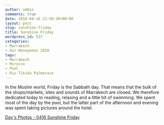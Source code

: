 ```yaml
---
author: admin
comments: true
date: 2010-04-16 21:50:20+00:00
layout: post
slug: sunshine-friday
title: Sunshine Friday
wordpress_id: 537
categories:
- Marrakech
- Our Honeymoon 2010
tags:
- Marrakech
- Morocco
- Pool
- Riu Tikida Palmeraie
---
```


In the Muslim world, Friday is the Sabbath day. That means that the bulk of the shops/markets, sites and sounds of Marrakech are closed. We therefore dedicated today to reading, relaxing and a little bit of swimming. We spent most of the day by the pool, but the latter part of the afternoon and evening was spent taking pictures around the hotel.


[Day's Photos - 0416 Sunshine Friday](http://photos.perry-online.me.uk/travel/2010/0412-0419-our-honeymoon/0416-sunshine-friday/)
